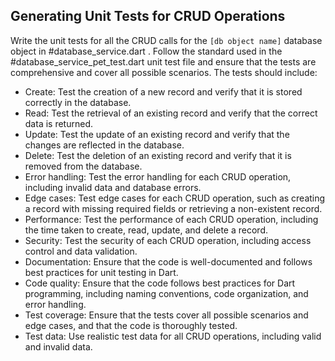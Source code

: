 ## Generating Unit Tests for CRUD Operations

Write the unit tests for all the CRUD calls for the `[db object name]` database object in #database_service.dart . Follow the standard used in the #database_service_pet_test.dart unit test file
and ensure that the tests are comprehensive and cover all possible scenarios. The tests should include:

- Create: Test the creation of a new record and verify that it is stored correctly in the database.
- Read: Test the retrieval of an existing record and verify that the correct data is returned.
- Update: Test the update of an existing record and verify that the changes are reflected in the database.
- Delete: Test the deletion of an existing record and verify that it is removed from the database.
- Error handling: Test the error handling for each CRUD operation, including invalid data and database errors.
- Edge cases: Test edge cases for each CRUD operation, such as creating a record with missing required fields or retrieving a non-existent record.
- Performance: Test the performance of each CRUD operation, including the time taken to create, read, update, and delete a record.
- Security: Test the security of each CRUD operation, including access control and data validation.
- Documentation: Ensure that the code is well-documented and follows best practices for unit testing in Dart.
- Code quality: Ensure that the code follows best practices for Dart programming, including naming conventions, code organization, and error handling.
- Test coverage: Ensure that the tests cover all possible scenarios and edge cases, and that the code is thoroughly tested.
- Test data: Use realistic test data for all CRUD operations, including valid and invalid data.
